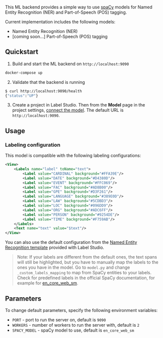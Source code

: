 <!--
---
title: spaCy models for NER 
type: guide
tier: all
order: 70
hide_sidebar: true
hide_frontmatter_title: true
meta_title: Use spaCy models with Label Studio
meta_description: Tutorial on how to use Label Studio and spaCy for faster NER and POS labeling 
categories:
    - Natural Language Processing
    - Named Entity Recognition
    - SpaCy
image: "/tutorials/spacy.png"
---
-->

This ML backend provides a simple way to use [spaCy](https://spacy.io/) models for Named Entity Recognition (NER) and Part-of-Speech (POS) tagging.

Current implementation includes the following models:
- Named Entity Recognition (NER)
- [coming soon...] Part-of-Speech (POS) tagging


## Quickstart

1. Build and start the ML backend on `http://localhost:9090`

```bash
docker-compose up
```

2. Validate that the backend is running

```bash
$ curl http://localhost:9090/health
{"status":"UP"}
```

3. Create a project in Label Studio. Then from the **Model** page in the project settings, [connect the model](https://labelstud.io/guide/ml#Connect-the-model-to-Label-Studio). The default URL is `http://localhost:9090`.

## Usage

### Labeling configuration

This model is compatible with the following labeling configurations:
```xml
<View>
    <Labels name="label" toName="text">
        <Label value="CARDINAL" background="#FFA39E"/>
        <Label value="DATE" background="#D4380D"/>
        <Label value="EVENT" background="#FFC069"/>
        <Label value="FAC" background="#AD8B00"/>
        <Label value="GPE" background="#D3F261"/>
        <Label value="LANGUAGE" background="#389E0D"/>
        <Label value="LAW" background="#5CDBD3"/>
        <Label value="LOC" background="#096DD9"/>
        <Label value="ORG" background="#ADC6FF"/>
        <Label value="PERSON" background="#9254DE"/>
        <Label value="TIME" background="#F759AB"/>
    </Labels>
    <Text name="text" value="$text"/>
</View>
```

You can also use the default configuration from the [Named Entity Recognition template](https://labelstud.io/templates/named_entity) provided with Label Studio.

> Note: If your labels are different from the default ones, the text spans will still be highlighted, but you have to manually map the labels to the ones you have in the model. Go to `model.py` and change `_custom_labels_mapping` to map from SpaCy entities to your labels. Check for predefined labels in the official SpaCy documentation, for example for [en_core_web_sm](https://spacy.io/models/en#en_core_web_sm).

## Parameters
To change default parameters, specify the following environment variables:

- `PORT` - port to run the server on, default is `9090`
- `WORKERS` - number of workers to run the server with, default is `2`
- `SPACY_MODEL` - spaCy model to use, default is `en_core_web_sm`
